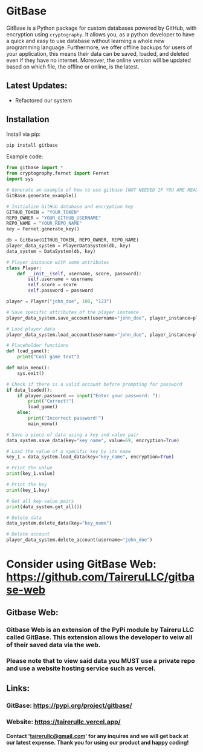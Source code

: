 # GitBase

GitBase is a Python package for custom databases powered by GitHub, with encryption using `cryptography`. It allows you, as a python developer to have a quick and easy to use database without learning a whole new programming language. Furthermore, we offer offline backups for users of your application, this means their data can be saved, loaded, and deleted even if they have no internet. Moreover, the online version will be updated based on which file, the offline or online, is the latest.

## Latest Updates: 
* Refactored our system

## Installation

Install via pip:

```bash
pip install gitbase
```

Example code: 

```py
from gitbase import *
from cryptography.fernet import Fernet
import sys

# Generate an example of how to use gitbase [NOT NEEDED IF YOU ARE READING THIS]
GitBase.generate_example()

# Initialize GitHub database and encryption key
GITHUB_TOKEN = "YOUR_TOKEN"
REPO_OWNER = "YOUR_GITHUB_USERNAME"
REPO_NAME = "YOUR_REPO_NAME"
key = Fernet.generate_key()

db = GitBase(GITHUB_TOKEN, REPO_OWNER, REPO_NAME)
player_data_system = PlayerDataSystem(db, key)
data_system = DataSystem(db, key)

# Player instance with some attributes
class Player:
    def __init__(self, username, score, password):
        self.username = username
        self.score = score
        self.password = password

player = Player("john_doe", 100, "123")

# Save specific attributes of the player instance
player_data_system.save_account(username="john_doe", player_instance=player, encryption=True, attributes=["username", "score", "password"])

# Load player data
player_data_system.load_account(username="john_doe", player_instance=player, encryption=True)

# Placeholder functions
def load_game():
    print("Cool game text")

def main_menu():
    sys.exit()

# Check if there is a valid account before prompting for password
if data_loaded():
    if player.password == input("Enter your password: "):
        print("Correct!")
        load_game()
    else:
        print("Incorrect password!")
        main_menu()

# Save a piece of data using a key and value pair
data_system.save_data(key="key_name", value=69, encryption=True)

# Load the value of a specific key by its name
key_1 = data_system.load_data(key="key_name", encryption=True)

# Print the value
print(key_1.value)

# Print the key
print(key_1.key)

# Get all key-value pairs
print(data_system.get_all())

# Delete data
data_system.delete_data(key="key_name")

# Delete account
player_data_system.delete_account(username="john_doe")
```

# Consider using GitBase Web: https://github.com/TaireruLLC/gitbase-web

## Gitbase Web: 

### Gitbase Web is an extension of the PyPi module by Taireru LLC called GitBase. This extension allows the developer to veiw all of their saved data via the web.
### Please note that to view said data you **MUST** use a private repo and use a website hosting service such as vercel.

## Links: 
### GitBase: https://pypi.org/project/gitbase/
### Website: https://tairerullc.vercel.app/


#### Contact 'tairerullc@gmail.com' for any inquires and we will get back at our latest expense. Thank you for using our product and happy coding!